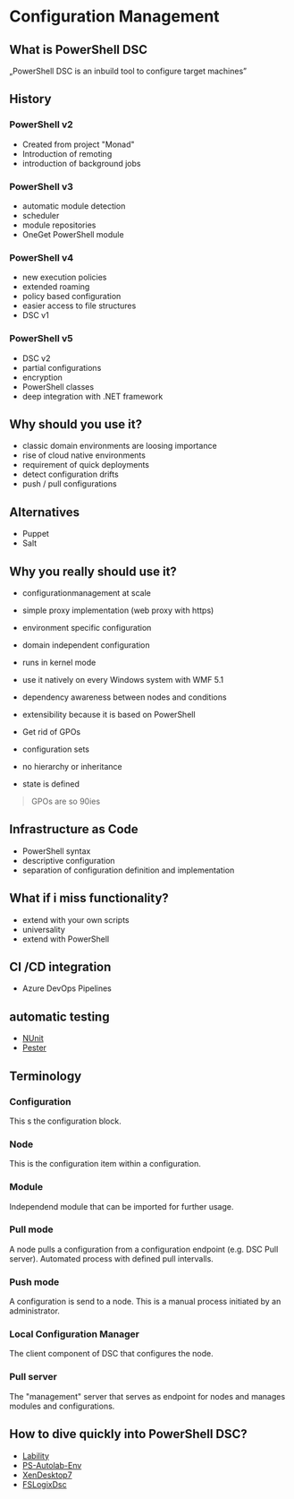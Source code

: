# Configuration Management

## What is PowerShell DSC

„PowerShell DSC is an inbuild tool to configure target machines”

## History

### PowerShell v2

- Created from project "Monad"
- Introduction of remoting
- introduction of background jobs

### PowerShell v3

- automatic module detection
- scheduler
- module repositories
- OneGet PowerShell module

### PowerShell v4

- new execution policies
- extended roaming
- policy based configuration
- easier access to file structures
- DSC v1

### PowerShell v5
 - DSC v2
 - partial configurations
 - encryption
 - PowerShell classes
 - deep integration with .NET framework
 
 ## Why should you use it?
 
 - classic domain environments are loosing importance
 - rise of cloud native environments
 - requirement of quick deployments
 - detect configuration drifts
 - push / pull configurations
 
 ## Alternatives
 
 - Puppet
 - Salt
 
 ## Why you really should use it?
 
 - configurationmanagement at scale
 - simple proxy implementation (web proxy with https)
 - environment specific configuration
 - domain independent configuration
 - runs in kernel mode
 - use it natively on every Windows system with WMF 5.1
 - dependency awareness between nodes and conditions
 - extensibility because it is based on PowerShell
 
 - Get rid of GPOs
 - configuration sets
 - no hierarchy or inheritance
 - state is defined
 
 > GPOs are so 90ies

## Infrastructure as Code

- PowerShell syntax
- descriptive configuration
- separation of configuration definition and implementation

## What if i miss functionality?

- extend with your own scripts
- universality
- extend with PowerShell

## CI /CD integration

- Azure DevOps Pipelines

## automatic testing 

- [NUnit](https://nunit.org/) 
- [Pester](https://pester.dev/)

## Terminology

### Configuration

This s the configuration block.

### Node

This is the configuration item within a configuration.

### Module

Independend module that can be imported for further usage.

### Pull mode

A node pulls a configuration from a configuration endpoint (e.g. DSC Pull server). Automated process with defined pull intervalls.

### Push mode

A configuration is send to a node. This is a manual process initiated by an administrator.

### Local Configuration Manager

The client component of DSC that configures the node.

### Pull server

The "management" server that serves as endpoint for nodes and manages modules and configurations.

## How to dive quickly into PowerShell DSC?

- [Lability](https://github.com/VirtualEngine/Lability)
- [PS-Autolab-Env](https://github.com/pluralsight/PS-AutoLab-Env)
- [XenDesktop7](https://github.com/VirtualEngine/XenDesktop7)
- [FSLogixDsc](https://github.com/VirtualEngine/FSLogixDsc)

